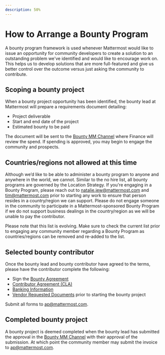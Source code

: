 ```yaml
---
description: 50%
---
```


# How to Arrange a Bounty Program

A bounty program framework is used whenever Mattermost would like to issue an opportunity for community developers to create a solution to an outstanding problem we've identified and would like to encourage work on. This helps us to develop solutions that are more full-featured and give us better control over the outcome versus just asking the community to contribute.

## Scoping a bounty project

When a bounty project opportunity has been identified, the bounty lead at Mattermost will prepare a requirements document detailing:

* Project deliverable
* Start and end date of the project
* Estimated bounty to be paid

The document will be sent to the [Bounty MM Channel](https://community.mattermost.com/private-core/channels/developer-bounty-program) where Finance will review the spend. If spending is approved, you may begin to engage the community and prospects.

## Countries/regions not allowed at this time

Although we’d like to be able to administer a bounty program to anyone and anywhere in the world, we cannot. Similar to the no hire list, all bounty programs are governed by the Location Strategy. If you're engaging in a Bounty Program, please reach out to [natalie.jew@mattermost.com](mailto:natalie.jew@mattermost.com) and [tim@mattermost.com](mailto:tim@mattermost.com) prior to starting any work to ensure that person resides in a country/region we can support. Please do not engage someone in the community to participate in a Mattermost-sponsored Bounty Program if we do not support business dealings in the country/region as we will be unable to pay the contributor.

Please note that this list is evolving. Make sure to check the current list prior to engaging any community member regarding a Bounty Program as countries/regions can be removed and re-added to the list.

## Selected bounty contributor

Once the bounty lead and bounty contributor have agreed to the terms, please have the contributor complete the following:

* Sign the [Bounty Agreement](https://docs.google.com/forms/d/e/1FAIpQLSf6LkK3uWV6-4rE5bM0lqGKynrfBpbRAg6aOOzpyKP_Ec2dJg/viewform?usp=sf_link)
* [Contributor Agreement \(CLA\)](https://mattermost.org/mattermost-contributor-agreement/)
* [Banking Information](https://handbook.mattermost.com/company/how-to-guides-for-staff/how-to-get-paid#payments-made-by-mattermost)
* [Vendor Requested Documents](https://handbook.mattermost.com/operations/finance/spending-company-money/procurement/how-to-on-board-as-a-vendor#new-vendor-or-contractor) prior to starting the bounty project

Submit all forms to [ap@mattermost.com](mailto:ap@mattermost.com).

## Completed bounty project

A bounty project is deemed completed when the bounty lead has submitted the approval in the [Bounty MM Channel](https://community-release.mattermost.com/private-core/channels/developer-bounty-program) with their approval of the submission. At which point the community member may submit the invoice to [ap@mattermost.com](mailto:ap@mattermost.com).
